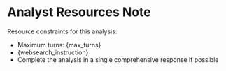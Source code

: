 # Analyst Resources Note

Resource constraints for this analysis:

- Maximum turns: {max_turns}
- {websearch_instruction}
- Complete the analysis in a single comprehensive response if possible
